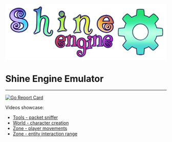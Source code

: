 ![](assets/shine.png)
# Shine Engine Emulator

---
[![Go Report Card](https://goreportcard.com/badge/github.com/shine-o/shine.engine.emulator)](https://goreportcard.com/report/github.com/shine-o/shine.engine.emulator)


Videos showcase: 

- [Tools - packet sniffer](https://www.youtube.com/watch?v=Y08oHJucHRI)
- [World - character creation](https://www.youtube.com/watch?v=GF7cUkPe6BI&t=16s)
- [Zone  - player movements](https://www.youtube.com/watch?v=WPR9IcppmkI)
- [Zone  - entity interaction range](https://www.youtube.com/watch?v=cSnldVbl2wA&feature=youtu.be)
